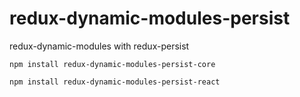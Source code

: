 # redux-dynamic-modules-persist

redux-dynamic-modules with redux-persist

```
npm install redux-dynamic-modules-persist-core
```

```
npm install redux-dynamic-modules-persist-react
```


